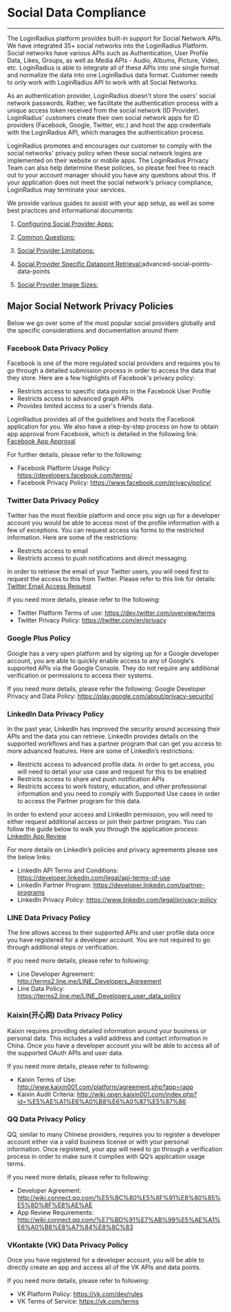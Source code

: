Social Data Compliance
====
-----
The LoginRadius platform provides built-in support for Social Network APIs. We have integrated 35+ social networks into the LoginRadius Platform. Social networks have various APIs such as Authentication, User Profile Data, Likes, Groups, as well as Media APIs - Audio, Albums, Picture, Video, etc. LoginRadius is able to integrate all of these APIs into one single format and normalize the data into one LoginRadius data format. Customer needs to only work with LoginRadius API to work with all Social Networks.

As an authentication provider, LoginRadius doesn't store the users' social network passwords. Rather, we facilitate the authentication process with a unique access token received from the social network (ID Provider). LoginRadius' customers create their own social network apps for ID providers (Facebook, Google, Twitter, etc.) and host the app credentials with the LoginRadius API, which manages the authentication process.

LoginRadius promotes and encourages our customer to comply with the social networks' privacy policy when these social network logins are implemented on their website or mobile apps. The LoginRadius Privacy Team can also help determine these policies, so please feel free to reach out to your account manager should you have any questions about this. If your application does not meet the social network's privacy compliance, LoginRadius may terminate your services.

We provide various guides to assist with your app setup, as well as some best practices and informational documents: 

1. [Configuring Social Provider Apps:](/api/v2/admin-console/social-provider/configure-social-apps/)

2. [Common Questions:](/development/social-network/social-provider-faqs)

3. [Social Provider Limitations:](/development/social-network/social-networks-limitations)

4. [Social Provider Specific Datapoint Retrieval:](https://www.loginradius.com/legacy/docs/authentication/quick-start/social-login/)advanced-social-points-data-points

5. [Social Provider Image Sizes:](/development/social-network/social-networks-image-size)

## Major Social Network Privacy Policies
Below we go over some of the most popular social providers globally and the specific considerations and documentation around them

### Facebook Data Privacy Policy

Facebook is one of the more regulated social providers and requires you to go through a detailed submission process in order to access the data that they store. Here are a few highlights of Facebook's privacy policy:

- Restricts access to specific data points in the Facebook User Profile
- Restricts access to advanced graph APIs
- Provides limited access to a user's friends data.

LoginRadius provides all of the guidelines and hosts the Facebook application for you. We also have a step-by-step process on how to obtain app approval from Facebook, which is detailed in the following link: [Facebook App Approval](/development/social-network/facebook-app-review)

For further details, please refer to the following:

- Facebook Platform Usage Policy: https://developers.facebook.com/terms/
- Facebook Privacy Policy: https://www.facebook.com/privacy/policy/

### Twitter Data Privacy Policy
Twitter has the most flexible platform and once you sign up for a developer account you would be able to access most of the profile information with a few of exceptions. You can request access via forms to the restricted information. Here are some of the restrictions:

- Restricts access to email
- Restricts access to push notifications and direct messaging.

In order to retrieve the email of your Twitter users, you will need first to request the access to this from Twitter. Please refer to this link for details: [Twitter Email Access Request](/api/v2/admin-console/social-provider/app-reviews/twitter-app-review#howtorequestemailaddressesfromtwitter0)

If you need more details, please refer to the following:
- Twitter Platform Terms of use: https://dev.twitter.com/overview/terms
- Twitter Privacy Policy: https://twitter.com/en/privacy

### Google Plus Policy

Google has a very open platform and by signing up for a Google developer account, you are able to quickly enable access to any of Google's supported APIs via the Google Console. They do not require any additional verification or permissions to access their systems.

If you need more details, please refer the following:
Google Developer Privacy and Data Policy: https://play.google.com/about/privacy-security/

### LinkedIn Data Privacy Policy
In the past year, LinkedIn has improved the security around accessing their APIs and the data you can retrieve. LinkedIn provides details on the supported workflows and has a partner program that can get you access to more advanced features. Here are some of LinkedIn’s restrictions:
- Restricts access to advanced profile data. In order to get access, you will need to detail your use case and request for this to be enabled
- Restricts access to share and push notification APIs
- Restricts access to work history, education, and other professional information and you need to comply with Supported Use cases in order to access the Partner program for this data.

In order to extend your access and LinkedIn permission, you will need to either request additional access or join their partner program. You can follow the guide below to walk you through the application process: [LinkedIn App Review](/api/v2/admin-console/social-provider/app-reviews/linkedin-app-review#howtorequestemailaddressesfromtwitter0)

For more details on LinkedIn’s policies and privacy agreements please see the below links:
- LinkedIn API Terms and Conditions: https://developer.linkedin.com/legal/api-terms-of-use
- LinkedIn Partner Program: https://developer.linkedin.com/partner-programs
- LinkedIn Privacy Policy: https://www.linkedin.com/legal/privacy-policy

### LINE Data Privacy Policy
The line allows access to their supported APIs and user profile data once you have registered for a developer account. You are not required to go through additional steps or verification.

If you need more details, please refer to following:
- Line Developer Agreement: http://terms2.line.me/LINE_Developers_Agreement
- Line Data Policy: https://terms2.line.me/LINE_Developers_user_data_policy

### Kaixin(开心网) Data Privacy Policy
Kaixin requires providing detailed information around your business or personal data. This includes a valid address and contact information in China. Once you have a developer account you will be able to access all of the supported OAuth APIs and user data.

If you need more details, please refer to following:
- Kaixin Terms of Use: http://www.kaixin001.com/platform/agreement.php?app=rapp
- Kaixin Audit Criteria: http://wiki.open.kaixin001.com/index.php?id=%E5%AE%A1%E6%A0%B8%E6%A0%87%E5%87%86

### QQ Data Privacy Policy
QQ, similar to many Chinese providers, requires you to register a developer account either via a valid business license or with your personal information. Once registered, your app will need to go through a verification process in order to make sure it complies with QQ’s application usage terms.

If you need more details, please refer to following:
- Developer Agreement: http://wiki.connect.qq.com/%E5%BC%80%E5%8F%91%E8%80%85%E5%8D%8F%E8%AE%AE
- App Review Requirements: http://wiki.connect.qq.com/%E7%BD%91%E7%AB%99%E5%AE%A1%E6%A0%B8%E8%A7%84%E8%8C%83

### VKontakte (VK) Data Privacy Policy
Once you have registered for a developer account, you will be able to directly create an app and access all of the VK APIs and data points.

If you need more details, please refer to following:
- VK Platform Policy: https://vk.com/dev/rules
- VK Terms of Service: https://vk.com/terms
